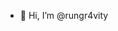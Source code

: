 - 👋 Hi, I’m @rungr4vity

<!---
rungr4vity/rungr4vity is a ✨ special ✨ repository because its `README.md` (this file) appears on your GitHub profile.
You can click the Preview link to take a look at your changes.
--->
